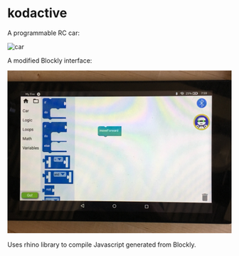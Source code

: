 # kodactive

A programmable RC car:

![car](/images/background1.png?raw=true "car")

A modified Blockly interface:

![ui](/images/ui.JPG?raw=true "ui")

Uses rhino library to compile Javascript generated from Blockly.
